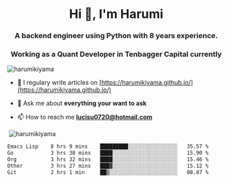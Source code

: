 <h1 align="center">Hi 👋, I'm Harumi</h1>
<h3 align="center">A backend engineer using <b>Python</b> with 8 years experience.</h3>
<h3 align="center">Working as a Quant Developer in <b>Tenbagger Capital</b> currently</h3>

<p align="left"> <img src="https://komarev.com/ghpvc/?username=harumikiyama" alt="harumikiyama" /> </p>


- 📝 I regulary write articles on [https://harumikiyama.github.io/](https://harumikiyama.github.io/)

- 💬 Ask me about **everything your want to ask**

- 📫 How to reach me **lucisu0720@hotmail.com**

<p>&nbsp;<img align="center" src="https://github-readme-stats.vercel.app/api?username=harumikiyama&show_icons=true" alt="harumikiyama" /></p>


<!--START_SECTION:waka-->

```txt
Emacs Lisp    8 hrs 9 mins    █████████░░░░░░░░░░░░░░░░   35.57 %
Go            3 hrs 38 mins   ████░░░░░░░░░░░░░░░░░░░░░   15.90 %
Org           3 hrs 32 mins   ████░░░░░░░░░░░░░░░░░░░░░   15.46 %
Other         3 hrs 27 mins   ███▓░░░░░░░░░░░░░░░░░░░░░   15.12 %
Git           2 hrs 1 min     ██▒░░░░░░░░░░░░░░░░░░░░░░   08.87 %
```

<!--END_SECTION:waka-->
